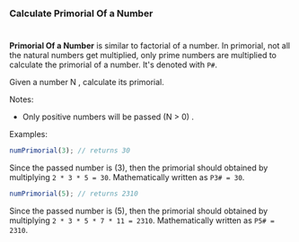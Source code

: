 ### Calculate Primorial Of a Number

#

**Primorial Of a Number** is similar to factorial of a number. In primorial, not all the natural numbers get multiplied, only prime numbers are multiplied to calculate the primorial of a number. It's denoted with `P#`.

Given a number N , calculate its primorial.

Notes:

- Only positive numbers will be passed (N > 0) .

Examples:

```javascript
numPrimorial(3); // returns 30
```

Since the passed number is (3), then the primorial should obtained by multiplying `2 * 3 * 5 = 30`. Mathematically written as `P3# = 30`.

```javascript
numPrimorial(5); // returns 2310
```

Since the passed number is (5), then the primorial should obtained by multiplying `2 * 3 * 5 * 7 * 11 = 2310`. Mathematically written as `P5# = 2310`.
